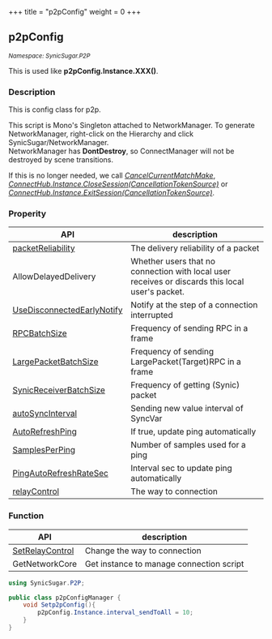+++
title = "p2pConfig"
weight = 0
+++

## p2pConfig
<small>*Namespace: SynicSugar.P2P*</small>

This is used like **p2pConfig.Instance.XXX()**.


### Description
This is config class for p2p.<br>

This script is Mono's Singleton attached to NetworkManager. To generate NetworkManager, right-click on the Hierarchy and click SynicSugar/NetworkManager.<br>
NetworkManager has **DontDestroy**, so ConnectManager will not be destroyed by scene transitions. <br>

If this is no longer needed, we call *[CancelCurrentMatchMake](../../SynicSugar.MatchMake/MatchMakeManager/cancelcurrentmatchmake)*, *[ConnectHub.Instance.CloseSession(CancellationTokenSource)](../../SynicSugar.P2P/ConnectHub/closesession)* or *[ConnectHub.Instance.ExitSession(CancellationTokenSource)](../../SynicSugar.P2P/ConnectHub/exitsession)*.


### Properity
| API | description |
|---|---|
| [packetReliability](../p2pConfig/packetreliability) | The delivery reliability of a packet |
| AllowDelayedDelivery | Whether users that no connection with local user receives or discards this local user's packet. |
| [UseDisconnectedEarlyNotify](../p2pConfig/usedisconnectedearlynotify) | Notify at the step of a connection interrupted |
| [RPCBatchSize](../p2pConfig/rpcbatchsize) | Frequency of sending RPC in a frame |
| [LargePacketBatchSize](../p2pConfig/largepacketbatchsize) | Frequency of sending LargePacket(Target)RPC in a frame |
| [SynicReceiverBatchSize](../p2pConfig/burstreceivebatchsize) | Frequency of getting (Synic) packet |
| [autoSyncInterval](../p2pConfig/autosyncinterval) | Sending new value interval of SyncVar |
| [AutoRefreshPing](../p2pConfig/autorefreshping) | If true, update ping automatically |
| [SamplesPerPing](../p2pConfig/samplesperping) | Number of samples used for a ping |
| [PingAutoRefreshRateSec](../p2pConfig/pingautorefreshratesec) | Interval sec to update ping automatically |
| [relayControl](../p2pConfig/relaycontrol) | The way to connection |


### Function 
| API | description |
|---|---|
| [SetRelayControl](../MatchMakeManager/setrelaycontrol) | Change the way to connection |
| GetNetworkCore | Get instance to manage connection script |



```cs
using SynicSugar.P2P;

public class p2pConfigManager {
    void Setp2pConfig(){
        p2pConfig.Instance.interval_sendToAll = 10;
    }
}
```
